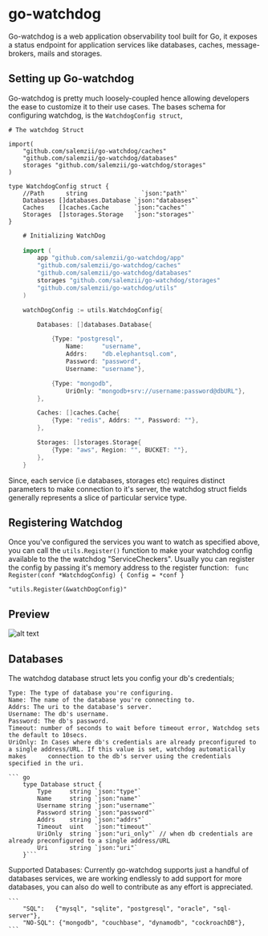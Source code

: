 # go-watchdog
Go-watchdog is a web application observability tool built for Go, it exposes a status endpoint for application services like databases, caches, message-brokers, mails and storages.


## Setting up Go-watchdog

Go-watchdog is pretty much loosely-coupled hence allowing developers the ease to customize it to their use cases.
The bases schema for configuring watchdog, is the `WatchdogConfig struct`,
	
	# The watchdog Struct
	
	import(
		"github.com/salemzii/go-watchdog/caches"
		"github.com/salemzii/go-watchdog/databases"
		storages "github.com/salemzii/go-watchdog/storages"
	)
	
	type WatchdogConfig struct {
		//Path      string               `json:"path"`
		Databases []databases.Database `json:"databases"`
		Caches    []caches.Cache       `json:"caches"`
		Storages  []storages.Storage   `json:"storages"`
	}
	
	
	

``` go
	# Initializing WatchDog
	
	import (
		app "github.com/salemzii/go-watchdog/app"
		"github.com/salemzii/go-watchdog/caches"
		"github.com/salemzii/go-watchdog/databases"
		storages "github.com/salemzii/go-watchdog/storages"
		"github.com/salemzii/go-watchdog/utils"
	)

	watchDogConfig := utils.WatchdogConfig{

		Databases: []databases.Database{

			{Type: "postgresql",
				Name:     "username",
				Addrs:    "db.elephantsql.com",
				Password: "password",
				Username: "username"},

			{Type: "mongodb",
				UriOnly: "mongodb+srv://username:password@dbURL"},
		},

		Caches: []caches.Cache{
			{Type: "redis", Addrs: "", Password: ""},
		},

		Storages: []storages.Storage{
			{Type: "aws", Region: "", BUCKET: ""},
		},
	}


```
Since, each service (i.e databases, storages etc) requires distinct parameters to make connection to it's server, the watchdog struct fields generally represents a slice of particular service type.


## Registering Watchdog
Once you've configured the services you want to watch as specified above, you can call the `utils.Register()` function to make your watchdog config available to the the watchdog "ServiceCheckers".
Usually you can register the config by passing it's memory address to the register function:
	```
		func Register(conf *WatchdogConfig) {
			Config = *conf
		}```
		
	"utils.Register(&watchDogConfig)"

## Preview

![alt text](https://github.com/[salemzii]/[go-watchdog]/blob/[main]/watchdog.png?raw=true)

## Databases

The watchdog database struct lets you config your db's credentials;

	Type: The type of database you're configuring.
	Name: The name of the database you're connecting to.
	Addrs: The uri to the database's server.
	Username: The db's username.
	Password: The db's password.
	Timeout: number of seconds to wait before timeout error, Watchdog sets the default to 10secs.
	UriOnly: In Cases where db's credentials are already preconfigured to a single address/URL. If this value is set, watchdog automatically makes 		connection to the db's server using the credentials specified in the uri.

	``` go 
		type Database struct {
			Type     string `json:"type"`
			Name     string `json:"name"`
			Username string `json:"username"`
			Password string `json:"password"`
			Addrs    string `json:"addrs"`
			Timeout  uint   `json:"timeout"`
			UriOnly  string `json:"uri_only"` // when db credentials are already preconfigured to a single address/URL
			Uri      string `json:"uri"`     
		}```
		
Supported Databases:
Currently go-watchdog supports just a handful of databases services, we are working endlessly to add support for more databases, you can also do well to contribute as any effort is appreciated.

	```
		"SQL":   {"mysql", "sqlite", "postgresql", "oracle", "sql-server"},
		"NO-SQL": {"mongodb", "couchbase", "dynamodb", "cockroachDB"},
	```
